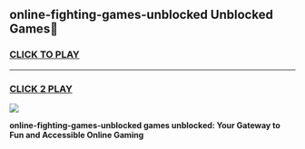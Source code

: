 
## online-fighting-games-unblocked Unblocked Games👋
<h3>
<a href="https://news.freeplayer.one?title=online-fighting-games-unblocked&ref=16F">CLICK TO PLAY</a></h3>
<hr>

<h3>
<a href="https://news.freeplayer.one?title=online-fighting-games-unblocked&ref=16F">CLICK 2 PLAY</a>
  
</h3>

<a href="https://news.freeplayer.one?title=online-fighting-games-unblocked&ref=16F/"><img src="https://clearcache.store/games.png"></a>


**online-fighting-games-unblocked games unblocked: Your Gateway to Fun and Accessible Online Gaming**
